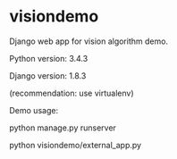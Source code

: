 # visiondemo
Django web app for vision algorithm demo.

Python version: 3.4.3

Django version: 1.8.3

(recommendation: use virtualenv)



Demo usage:

python manage.py runserver

python visiondemo/external_app.py
